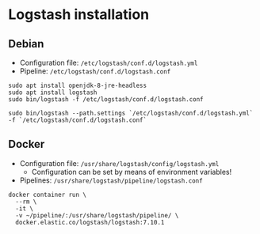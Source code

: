 # Logstash installation

## Debian

- Configuration file: `/etc/logstash/conf.d/logstash.yml`
- Pipeline: `/etc/logstash/conf.d/logstash.conf`

```shell
sudo apt install openjdk-8-jre-headless
sudo apt install logstash
sudo bin/logstash -f /etc/logstash/conf.d/logstash.conf
```

```shell
sudo bin/logstash --path.settings `/etc/logstash/conf.d/logstash.yml` -f `/etc/logstash/conf.d/logstash.conf`
```

## Docker

- Configuration file: `/usr/share/logstash/config/logstash.yml`
  - Configuration can be set by means of environment variables!
- Pipelines: `/usr/share/logstash/pipeline/logstash.conf`

```shell
docker container run \
  --rm \
  -it \
  -v ~/pipeline/:/usr/share/logstash/pipeline/ \
  docker.elastic.co/logstash/logstash:7.10.1
```
